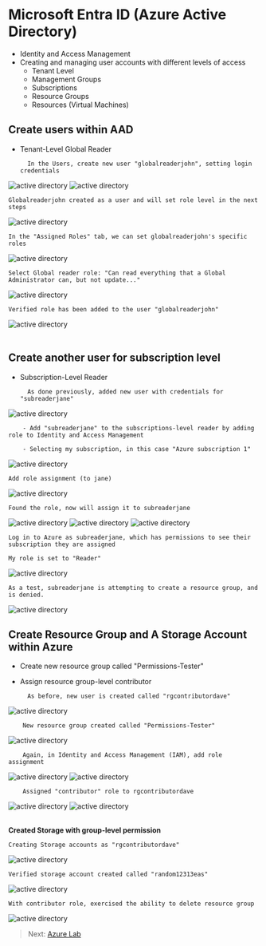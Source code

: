 <link href="./style.css" rel="stylesheet"></link>

# Microsoft Entra ID (Azure Active Directory)

- Identity and Access Management
- Creating and managing user accounts with different levels of access
  - Tenant Level
  - Management Groups
  - Subscriptions
  - Resource Groups
  - Resources (Virtual Machines)

## Create users within AAD

- Tenant-Level Global Reader

        In the Users, create new user "globalreaderjohn", setting login credentials

<img src="./assets/img/activeDirectory.png" alt="active directory"/>

<img src="./assets/img/activeDirectory2.png" alt="active directory" />

    Globalreaderjohn created as a user and will set role level in the next steps

<img src="./assets/img/activeDirectory3.png" alt="active directory" />

    In the "Assigned Roles" tab, we can set globalreaderjohn's specific roles

<img src="./assets/img/activeDirectory4.png" alt="active directory" />

    Select Global reader role: "Can read everything that a Global Administrator can, but not update..."

<img src="./assets/img/activeDirectory5.png" alt="active directory" />

    Verified role has been added to the user "globalreaderjohn"

<img src="./assets/img/activeDirectory6.png" alt="active directory" />

<br>
<br>

## Create another user for subscription level

- Subscription-Level Reader

        As done previously, added new user with credentials for "subreaderjane"

<img src="./assets/img/subActiveDir.png" alt="active directory" />

        - Add "subreaderjane" to the subscriptions-level reader by adding role to Identity and Access Management

        - Selecting my subscription, in this case "Azure subscription 1"

<img src="./assets/img/subActiveDir2.png" alt="active directory" />

    Add role assignment (to jane)

<img src="./assets/img/subActiveDir3.png" alt="active directory" />

    Found the role, now will assign it to subreaderjane

<img src="./assets/img/subActiveDir4.png" alt="active directory" />
<img src="./assets/img/subActiveDir5.png" alt="active directory" />
<img src="./assets/img/subActiveDir6.png" alt="active directory" />

    Log in to Azure as subreaderjane, which has permissions to see their subscription they are assigned

    My role is set to "Reader"

<img src="./assets/img/subActiveDir7.png" alt="active directory" />

    As a test, subreaderjane is attempting to create a resource group, and is denied.

<img src="./assets/img/subActiveDir8.png" alt="active directory" />

## Create Resource Group and A Storage Account within Azure

- Create new resource group called "Permissions-Tester"
- Assign resource group-level contributor

        As before, new user is created called "rgcontributordave"

<img src="./assets/img/rgActiveDir.png" alt="active directory" />

        New resource group created called "Permissions-Tester"

<img src="./assets/img/rgActiveDir2.png" alt="active directory" />

        Again, in Identity and Access Management (IAM), add role assignment

<img src="./assets/img/rgActiveDir3.png" alt="active directory" />

<img src="./assets/img/rgActiveDir4.png" alt="active directory" />

        Assigned "contributor" role to rgcontributordave

<img src="./assets/img/rgActiveDir5.png" alt="active directory" />

<img src="./assets/img/rgActiveDir6.png" alt="active directory" />

<br>
<br>

**Created Storage with group-level permission**

    Creating Storage accounts as "rgcontributordave"

<img src="./assets/img/rgActiveDirStorage.png" alt="active directory" />

    Verified storage account created called "random12313eas"

<img src="./assets/img/rgActiveDirStorage2.png" alt="active directory" />

    With contributor role, exercised the ability to delete resource group

<img src="./assets/img/rgActiveDirStorage3.png" alt="active directory" />

<!-- ### Notes:

    Globalreaderjohn

    globalreaderjohn@japonese2021gmail.onmicrosoft.com

    Laza995949

    cyberlab123!

<br>

    subreaderjane

    subreaderjane@japonese2021gmail.onmicrosoft.com

    Dodu754946

    cyberlab123!

<br>

    rgcontributordave

    rgcontributordave@japonese2021gmail.onmicrosoft.com

    Guga982085

    cyberlab123! -->

> Next: [Azure Lab](/azureLab.md)
